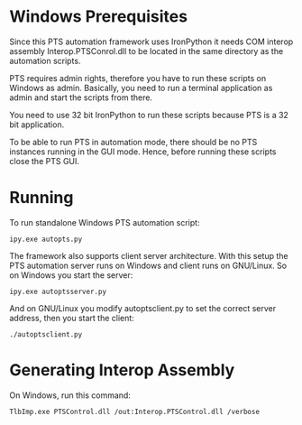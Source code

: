 # Windows Prerequisites

Since this PTS automation framework uses IronPython it needs COM interop
assembly Interop.PTSConrol.dll to be located in the same directory as the
automation scripts.

PTS requires admin rights, therefore you have to run these scripts on Windows
as admin. Basically, you need to run a terminal application as admin and start
the scripts from there.

You need to use 32 bit IronPython to run these scripts because PTS is a 32 bit
application.

To be able to run PTS in automation mode, there should be no PTS instances
running in the GUI mode. Hence, before running these scripts close the PTS GUI.

# Running

To run standalone Windows PTS automation script:

`ipy.exe autopts.py`

The framework also supports client server architecture. With this setup the PTS
automation server runs on Windows and client runs on GNU/Linux. So on Windows
you start the server:

`ipy.exe autoptsserver.py`

And on GNU/Linux you modify autoptsclient.py to set the correct server address,
then you start the client:

`./autoptsclient.py`

# Generating Interop Assembly

On Windows, run this command:

`TlbImp.exe PTSControl.dll /out:Interop.PTSControl.dll /verbose`
